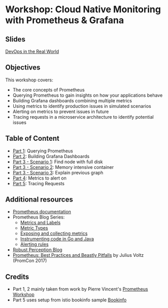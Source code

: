 # Workshop: Cloud Native Monitoring with Prometheus & Grafana

## Slides
[DevOps in the Real World](https://docs.google.com/presentation/d/1MFMOYxS6A-dX1axw4tM-oAAQsyk6KfqP3HBpj_7j4ok/)

## Objectives

This workshop covers:

- The core concepts of Prometheus
- Querying Prometheus to gain insights on how your applications behave
- Building Grafana dashboards combining multiple metrics
- Using metrics to identify production issues in simulated scenarios
- Alerting on metrics to prevent issues in future
- Tracing requests in a microservice architecture to identify potential issues

## Table of Content

- [Part 1](1-querying-prometheus.md): Querying Prometheus
- [Part 2](2-building-grafana-dashboards.md): Building Grafana Dashboards
- [Part 3 - Scenario 1](3-scenario-1.md): Find node with full disk
- [Part 3 - Scenario 2](3-scenario-2.md): Memory intensive container
- [Part 3 - Scenario 3](3-scenario-3.md): Explain previous graph
- [Part 4](4-alerting.md): Metrics to alert on
- [Part 5](5-tracing.md): Tracing Requests

## Additional resources

- [Prometheus documentation](https://prometheus.io/docs/introduction/overview/)
- Prometheus Blog Series:
    - [Metrics and Labels](https://pierrevincent.github.io/2017/12/prometheus-blog-series-part-1-metrics-and-labels/)
    - [Metric Types](https://pierrevincent.github.io/2017/12/prometheus-blog-series-part-2-metric-types/)
    - [Exposing and collecting metrics](https://pierrevincent.github.io/2017/12/prometheus-blog-series-part-3-exposing-and-collecting-metrics/)
    - [Instrumenting code in Go and Java](https://pierrevincent.github.io/2017/12/prometheus-blog-series-part-4-instrumenting-code-in-go-and-java/)
    - [Alerting rules](https://pierrevincent.github.io/2017/12/prometheus-blog-series-part-5-alerting-rules/)
- [Robust Perception Blog](https://www.robustperception.io/blog/)
- [Prometheus: Best Practices and Beastly Pitfalls](https://www.youtube.com/watch?v=_MNYuTNfTb4)  by Julius Voltz (PromCon 2017)

## Credits
- Part 1, 2 mainly taken from work by Pierre Vincent's [Prometheus Workshop](https://github.com/PierreVincent/prometheus-workshop)
- Part 5 uses setup from istio bookinfo sample [Bookinfo](https://github.com/istio/istio/tree/master/samples)
